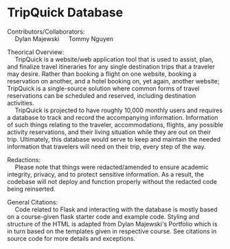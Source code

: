 # TripQuick Database

Contributors/Collaborators:  
&emsp; Dylan Majewski
&emsp; Tommy Nguyen  

Theorical Overview:  
&emsp; TripQuick is a website/web application tool that is used to assist, plan, and finalize travel itineraries for any single destination trips that a traveler may desire. Rather than booking a flight on one website, booking a reservation on another, and a hotel booking on, yet again, another website; TripQuick is a single-source solution where common forms of travel reservations can be scheduled and reserved, including destination activities.  
&emsp; TripQuick is projected to have roughly 10,000 monthly users and requires a database to track and record the accompanying information. Information of such things relating to the traveler, accommodations, flights, any possible activity reservations, and their living situation while they are out on their trip. Ultimately, this database would serve to keep and maintain the needed information that travelers will need on their trip, every step of the way. 

Redactions:  
&emsp; Please note that things were redacted/amended to ensure academic integrity, privacy, and to protect sensitive information.
As a result, the codebase will not deploy and function properly without the redacted code being reinserted. 

General Citations:  
&emsp; Code related to Flask and interacting with the database is mostly based on a course-given flask starter code and example code.
    Styling and structure of the HTML is adapted from Dylan Majewski's Portfolio which is in turn based on the templates given in respective course.
    See citations in source code for more details and exceptions.
